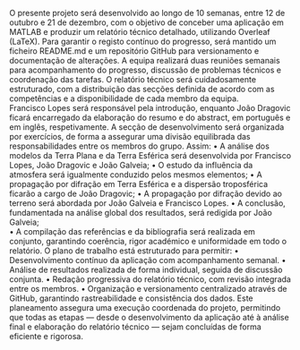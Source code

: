 O presente projeto será desenvolvido ao longo de 10 semanas, entre 12 de outubro e 
21 de dezembro, com o objetivo de conceber uma aplicação em MATLAB e produzir 
um relatório técnico detalhado, utilizando Overleaf (LaTeX). Para garantir o registo 
contínuo do progresso, será mantido um ficheiro README.md e um repositório GitHub 
para versionamento e documentação de alterações. 
A equipa realizará duas reuniões semanais para acompanhamento do progresso, 
discussão de problemas técnicos e coordenação das tarefas. 
O relatório técnico será cuidadosamente estruturado, com a distribuição das secções 
definida de acordo com as competências e a disponibilidade de cada membro da 
equipa.  
Francisco Lopes será responsável pela introdução, enquanto João Dragovic ficará 
encarregado da elaboração do resumo e do abstract, em português e em inglês, 
respetivamente. 
A secção de desenvolvimento será organizada por exercícios, de forma a assegurar 
uma divisão equilibrada das responsabilidades entre os membros do grupo. Assim: 
• A análise dos modelos da Terra Plana e da Terra Esférica será desenvolvida 
por Francisco Lopes, João Dragovic e João Galveia; 
• O estudo da influência da atmosfera será igualmente conduzido pelos mesmos 
elementos; 
• A propagação por difração em Terra Esférica e a dispersão troposférica ficarão 
a cargo de João Dragovic; 
• A propagação por difração devido ao terreno será abordada por João Galveia e 
Francisco Lopes. 
• A conclusão, fundamentada na análise global dos resultados, será redigida por 
João Galveia;  
• A compilação das referências e da bibliografia será realizada em conjunto, 
garantindo coerência, rigor académico e uniformidade em todo o relatório. 
O plano de trabalho está estruturado para permitir: 
• Desenvolvimento contínuo da aplicação com acompanhamento semanal. 
• Análise de resultados realizada de forma individual, seguida de discussão 
conjunta. 
• Redação progressiva do relatório técnico, com revisão integrada entre os 
membros. 
• Organização e versionamento centralizado através de GitHub, garantindo 
rastreabilidade e consistência dos dados. 
Este planeamento assegura uma execução coordenada do projeto, permitindo que 
todas as etapas — desde o desenvolvimento da aplicação até à análise final e 
elaboração do relatório técnico — sejam concluídas de forma eficiente e rigorosa. 